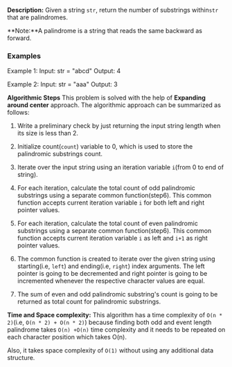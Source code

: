 **Description:**
Given a string `str`,  return the number of substrings within`str` that are palindromes.

**Note:**A palindrome is a string that reads the same backward as forward.

### Examples
Example 1:
Input: str = "abcd"
Output: 4

Example 2:
Input: str = "aaa"
Output: 3


**Algorithmic Steps**
This problem is solved with the help of **Expanding around center** approach. The algorithmic approach can be summarized as follows:

1. Write a preliminary check by just returning the input string length when its size is less than 2.

2. Initialize count(`count`) variable to 0, which is used to store the palindromic substrings count.

3. Iterate over the input string using an iteration variable `i`(from 0 to end of string).

4. For each iteration, calculate the total count of odd palindromic substrings using a separate common function(step6). This common function accepts current iteration variable `i` for both left and right pointer values.

5. For each iteration, calculate the total count of even palindromic substrings using a separate common function(step6). This common function accepts current iteration variable `i` as left and `i+1` as right pointer values.

6. The common function is created to iterate over the given string using starting(i.e, `left`) and ending(i.e, `right`) index arguments. The left pointer is going to be decremented and right pointer is going to be incremented whenever the respective character values are equal.

7. The sum of even and odd palindromic substring's count is going to be returned as total count for palindromic substrings.


**Time and Space complexity:**
This algorithm has a time complexity of `O(n * 2)`(i.e, `O(n * 2) + O(n * 2)`) because finding both odd and event length palindrome takes `O(n) +O(n)` time complexity and it needs to be repeated on each character position which takes O(n). 

Also, it takes space complexity of `O(1)` without using any additional data structure.